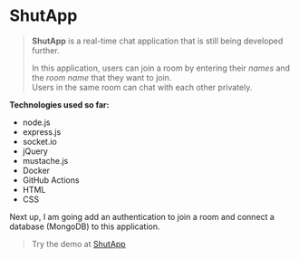# ShutApp

>**ShutApp** is a real-time chat application that is still being developed further.
>
>In this application, users can join a room by entering their _names_ and the _room name_
>that they want to join.   
>Users in the same room can chat with each other privately.

**Technologies used so far:**
- node.js
- express.js
- socket.io
- jQuery
- mustache.js
- Docker
- GitHub Actions
- HTML
- CSS

Next up, I am going add an authentication to join a room and connect a database (MongoDB) 
to this application.

>Try the demo at [ShutApp](https://shutapp.laziz.abdullaev.dev/)
